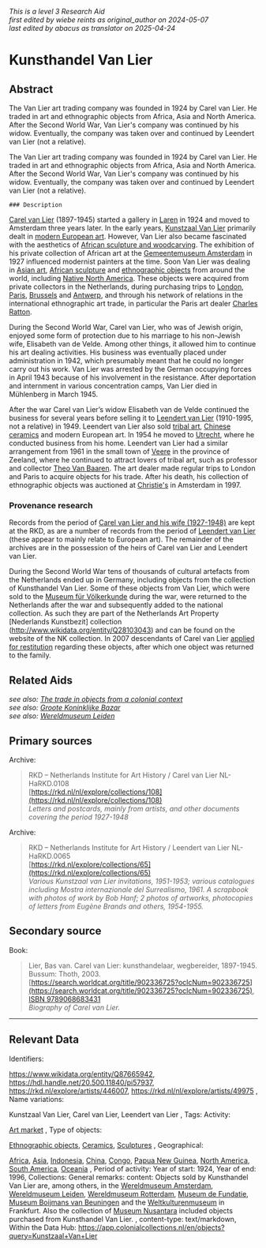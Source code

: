 _This is a level 3 Research Aid_  
_first edited by wiebe reints as original_author on 2024-05-07_  
_last edited by abacus as translator on 2025-04-24_


# Kunsthandel Van Lier


## Abstract

The Van Lier art trading company was founded in 1924 by Carel van Lier. He traded in art and ethnographic objects from Africa, Asia and North America. After the Second World War, Van Lier's company was continued by his widow. Eventually, the company was taken over and continued by Leendert van Lier (not a relative).

The Van Lier art trading company was founded in 1924 by Carel van Lier. He traded in art and ethnographic objects from Africa, Asia and North America. After the Second World War, Van Lier's company was continued by his widow. Eventually, the company was taken over and continued by Leendert van Lier (not a relative).

    ### Description

[Carel van Lier](https://www.wikidata.org/entity/Q2531642) (1897-1945) started a gallery in [Laren](https://sws.geonames.org/2751874) in 1924 and moved to Amsterdam three years later. In the early years, [Kunstzaal Van Lier](https://www.wikidata.org/entity/Q87665942) primarily dealt in [modern European art](http://vocab.getty.edu/aat/300264736). However, Van Lier also became fascinated with the aesthetics of [African sculpture and woodcarving](http://vocab.getty.edu/aat/300108572). The exhibition of his private collection of African art at the [Gemeentemuseum Amsterdam](https://www.wikidata.org/entity/Q9243350) in 1927 influenced modernist painters at the time. Soon Van Lier was dealing in [Asian art](https://www.wikidata.org/entity/Q3399573), [African sculpture](http://vocab.getty.edu/aat/300108572) and [ethnographic objects](http://vocab.getty.edu/aat/300234108) from around the world, including [Native North America](https://hdl.handle.net/20.500.11840/termmaster10075993). These objects were acquired from private collectors in the Netherlands, during purchasing trips to [London](https://sws.geonames.org/2643743), [Paris](https://sws.geonames.org/2988507), [Brussels](https://sws.geonames.org/2800866) and [Antwerp](https://sws.geonames.org/2803138), and through his network of relations in the international ethnographic art trade, in particular the Paris art dealer [Charles Ratton](https://www.wikidata.org/entity/Q15220243). 

During the Second World War, Carel van Lier, who was of Jewish origin, enjoyed some form of protection due to his marriage to his non-Jewish wife, Elisabeth van de Velde. Among other things, it allowed him to continue his art dealing activities. His business was eventually placed under administration in 1942, which presumably meant that he could no longer carry out his work. Van Lier was arrested by the German occupying forces in April 1943 because of his involvement in the resistance. After deportation and internment in various concentration camps, Van Lier died in Mühlenberg in March 1945.

After the war Carel van Lier’s widow Elisabeth van de Velde continued the business for several years before selling it to [Leendert van Lier](https://www.wikidata.org/entity/Q24188979) (1910-1995, not a relative) in 1949. Leendert van Lier also sold [tribal art](http://vocab.getty.edu/aat/300343731), [Chinese ceramics](http://vocab.getty.edu/aat/300018504) and modern European art. In 1954 he moved to [Utrecht](https://sws.geonames.org/2745912), where he conducted business from his home. Leendert van Lier had a similar arrangement from 1961 in the small town of [Veere](https://sws.geonames.org/2745739) in the province of Zeeland, where he continued to attract lovers of tribal art, such as professor and collector [Theo Van Baaren](https://www.wikidata.org/entity/Q1923049). The art dealer made regular trips to London and Paris to acquire objects for his trade. After his death, his collection of ethnographic objects was auctioned at [Christie's](https://www.wikidata.org/entity/Q503176) in Amsterdam in 1997.

### Provenance research

Records from the period of [Carel van Lier and his wife (1927-1948)](https://rkd.nl/collections/108) are kept at the RKD, as are a number of records from the period of [Leendert van Lier](https://rkd.nl/collections/65) (these appear to mainly relate to European art). The remainder of the archives are in the possession of the heirs of Carel van Lier and Leendert van Lier.

During the Second World War tens of thousands of cultural artefacts from the Netherlands ended up in Germany, including objects from the collection of Kunsthandel Van Lier. Some of these objects from Van Lier, which were sold to the [Museum für Völkerkunde](http://www.wikidata.org/entity/Q1954571) during the war, were returned to the Netherlands after the war and subsequently added to the national collection. As such they are part of the Netherlands Art Property [Nederlands Kunstbezit] collection (http://www.wikidata.org/entity/Q28103043) and can be found on the website of the NK collection. In 2007  descendants of Carel van Lier [applied for restitution](https://www.restitutiecommissie.nl/advies/kunsthandel-van-lier/) regarding these objects, after which one object was returned to the family.


## Related Aids

_see also: [The trade in objects from a colonial context](niveau2/English/Trade_20240316.yml)_  
_see also: [Groote Koninklijke Bazar](niveau3/English/KoninklijkeBazaar_2040503.yml)_  
_see also: [Wereldmuseum Leiden](niveau3/English/WMLeiden_20240508.yml)_  

## Primary sources

Archive:
  > RKD – Netherlands Institute for Art History / Carel van Lier NL-HaRKD.0108  
> [https://rkd.nl/nl/explore/collections/108](https://rkd.nl/nl/explore/collections/108)  
> _Letters and postcards, mainly from artists, and other documents covering the period 1927-1948_  

Archive:
  > RKD – Netherlands Institute for Art History / Leendert van Lier NL-HaRKD.0065  
> [https://rkd.nl/explore/collections/65](https://rkd.nl/explore/collections/65)  
> _Various Kunstzaal van Lier invitations, 1951-1953; various catalogues including Mostra internazionale del Surrealismo, 1961. A scrapbook with photos of work by Bob Hanf; 2 photos of artworks, photocopies of letters from Eugène Brands and others, 1954-1955._  

## Secondary source

Book:
  > Lier, Bas van. Carel van Lier: kunsthandelaar, wegbereider, 1897-1945. Bussum: Thoth, 2003.  
> [https://search.worldcat.org/title/902336725?oclcNum=902336725](https://search.worldcat.org/title/902336725?oclcNum=902336725), [ISBN 9789068683431](https://isbnsearch.org/isbn/9789068683431)  
> _Biography of Carel van Lier._  



---
## Relevant Data 
Identifiers:
  
https://www.wikidata.org/entity/Q87665942, https://hdl.handle.net/20.500.11840/pi57937, https://rkd.nl/explore/artists/446007, https://rkd.nl/nl/explore/artists/49975
,
  Name variations:
  
Kunstzaal Van Lier, Carel van Lier, Leendert van Lier
,
  Tags:
  Activity:
  
[Art market](http://vocab.getty.edu/aat/300055675)
,
  Type of objects:
  
[Ethnographic objects](http://vocab.getty.edu/aat/300234108), [Ceramics](http://vocab.getty.edu/aat/300151343), [Sculptures](http://vocab.getty.edu/aat/300047090)
,
  Geographical:
  
[Africa](https://sws.geonames.org/6255146), [Asia](https://sws.geonames.org/6255147), [Indonesia](https://sws.geonames.org/1643084), [China](https://sws.geonames.org/1814991), [Congo](https://sws.geonames.org/203312), [Papua New Guinea](https://sws.geonames.org/2088628), [North America](https://sws.geonames.org/6255149), [South America](https://sws.geonames.org/6255150), [Oceania](https://sws.geonames.org/6255151)
,
  Period of activity:
  Year of start:
  1924,
  Year of end:
  1996,
  Collections:
  General remarks:
  content:
  Objects sold by Kunsthandel Van Lier are, among others, in the [Wereldmuseum Amsterdam](https://www.wikidata.org/entity/Q1131589), [Wereldmuseum Leiden](https://www.wikidata.org/entity/Q17339437), [Wereldmuseum Rotterdam](https://www.wikidata.org/entity/Q2042754), [Museum de Fundatie](https://www.wikidata.org/entity/Q2436387), [Museum Boijmans van Beuningen](https://www.wikidata.org/entity/Q679527) and the [Weltkulturenmuseum](https://www.wikidata.org/entity/Q1954571) in Frankfurt. Also the collection of [Museum Nusantara](https://www.wikidata.org/entity/Q2668933) included objects purchased from Kunsthandel Van Lier.
,
  content-type:
  text/markdown,
  Within the Data Hub:
  https://app.colonialcollections.nl/en/objects?query=Kunstzaal+Van+Lier
        
